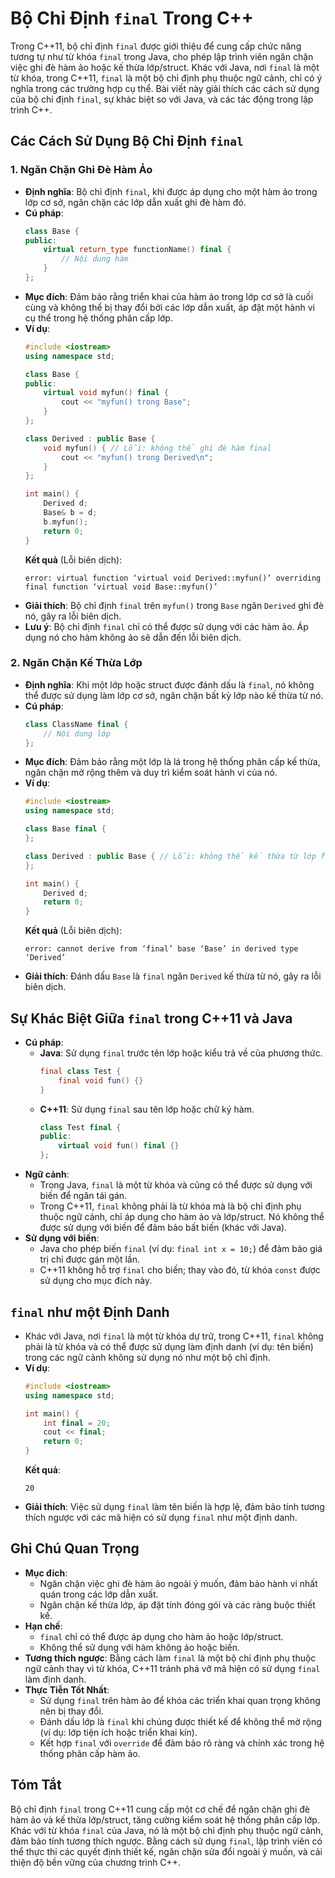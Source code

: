 # Bộ Chỉ Định `final` Trong C++

Trong C++11, bộ chỉ định `final` được giới thiệu để cung cấp chức năng tương tự như từ khóa `final` trong Java, cho phép lập trình viên ngăn chặn việc ghi đè hàm ảo hoặc kế thừa lớp/struct. Khác với Java, nơi `final` là một từ khóa, trong C++11, `final` là một bộ chỉ định phụ thuộc ngữ cảnh, chỉ có ý nghĩa trong các trường hợp cụ thể. Bài viết này giải thích các cách sử dụng của bộ chỉ định `final`, sự khác biệt so với Java, và các tác động trong lập trình C++.

## Các Cách Sử Dụng Bộ Chỉ Định `final`

### 1. Ngăn Chặn Ghi Đè Hàm Ảo
- **Định nghĩa**: Bộ chỉ định `final`, khi được áp dụng cho một hàm ảo trong lớp cơ sở, ngăn chặn các lớp dẫn xuất ghi đè hàm đó.
- **Cú pháp**:
  ```cpp
  class Base {
  public:
      virtual return_type functionName() final {
          // Nội dung hàm
      }
  };
  ```
- **Mục đích**: Đảm bảo rằng triển khai của hàm ảo trong lớp cơ sở là cuối cùng và không thể bị thay đổi bởi các lớp dẫn xuất, áp đặt một hành vi cụ thể trong hệ thống phân cấp lớp.
- **Ví dụ**:
  ```cpp
  #include <iostream>
  using namespace std;

  class Base {
  public:
      virtual void myfun() final {
          cout << "myfun() trong Base";
      }
  };

  class Derived : public Base {
      void myfun() { // Lỗi: không thể ghi đè hàm final
          cout << "myfun() trong Derived\n";
      }
  };

  int main() {
      Derived d;
      Base& b = d;
      b.myfun();
      return 0;
  }
  ```
  **Kết quả** (Lỗi biên dịch):
  ```
  error: virtual function ‘virtual void Derived::myfun()’ overriding final function ‘virtual void Base::myfun()’
  ```
- **Giải thích**: Bộ chỉ định `final` trên `myfun()` trong `Base` ngăn `Derived` ghi đè nó, gây ra lỗi biên dịch.
- **Lưu ý**: Bộ chỉ định `final` chỉ có thể được sử dụng với các hàm ảo. Áp dụng nó cho hàm không ảo sẽ dẫn đến lỗi biên dịch.

### 2. Ngăn Chặn Kế Thừa Lớp
- **Định nghĩa**: Khi một lớp hoặc struct được đánh dấu là `final`, nó không thể được sử dụng làm lớp cơ sở, ngăn chặn bất kỳ lớp nào kế thừa từ nó.
- **Cú pháp**:
  ```cpp
  class ClassName final {
      // Nội dung lớp
  };
  ```
- **Mục đích**: Đảm bảo rằng một lớp là lá trong hệ thống phân cấp kế thừa, ngăn chặn mở rộng thêm và duy trì kiểm soát hành vi của nó.
- **Ví dụ**:
  ```cpp
  #include <iostream>
  using namespace std;

  class Base final {
  };

  class Derived : public Base { // Lỗi: không thể kế thừa từ lớp final
  };

  int main() {
      Derived d;
      return 0;
  }
  ```
  **Kết quả** (Lỗi biên dịch):
  ```
  error: cannot derive from ‘final’ base ‘Base’ in derived type ‘Derived’
  ```
- **Giải thích**: Đánh dấu `Base` là `final` ngăn `Derived` kế thừa từ nó, gây ra lỗi biên dịch.

## Sự Khác Biệt Giữa `final` trong C++11 và Java
- **Cú pháp**:
  - **Java**: Sử dụng `final` trước tên lớp hoặc kiểu trả về của phương thức.
    ```java
    final class Test {
        final void fun() {}
    }
    ```
  - **C++11**: Sử dụng `final` sau tên lớp hoặc chữ ký hàm.
    ```cpp
    class Test final {
    public:
        virtual void fun() final {}
    };
    ```
- **Ngữ cảnh**:
  - Trong Java, `final` là một từ khóa và cũng có thể được sử dụng với biến để ngăn tái gán.
  - Trong C++11, `final` không phải là từ khóa mà là bộ chỉ định phụ thuộc ngữ cảnh, chỉ áp dụng cho hàm ảo và lớp/struct. Nó không thể được sử dụng với biến để đảm bảo bất biến (khác với Java).
- **Sử dụng với biến**:
  - Java cho phép biến `final` (ví dụ: `final int x = 10;`) để đảm bảo giá trị chỉ được gán một lần.
  - C++11 không hỗ trợ `final` cho biến; thay vào đó, từ khóa `const` được sử dụng cho mục đích này.

## `final` như một Định Danh
- Khác với Java, nơi `final` là một từ khóa dự trữ, trong C++11, `final` không phải là từ khóa và có thể được sử dụng làm định danh (ví dụ: tên biến) trong các ngữ cảnh không sử dụng nó như một bộ chỉ định.
- **Ví dụ**:
  ```cpp
  #include <iostream>
  using namespace std;

  int main() {
      int final = 20;
      cout << final;
      return 0;
  }
  ```
  **Kết quả**:
  ```
  20
  ```
- **Giải thích**: Việc sử dụng `final` làm tên biến là hợp lệ, đảm bảo tính tương thích ngược với các mã hiện có sử dụng `final` như một định danh.

## Ghi Chú Quan Trọng
- **Mục đích**:
  - Ngăn chặn việc ghi đè hàm ảo ngoài ý muốn, đảm bảo hành vi nhất quán trong các lớp dẫn xuất.
  - Ngăn chặn kế thừa lớp, áp đặt tính đóng gói và các ràng buộc thiết kế.
- **Hạn chế**:
  - `final` chỉ có thể được áp dụng cho hàm ảo hoặc lớp/struct.
  - Không thể sử dụng với hàm không ảo hoặc biến.
- **Tương thích ngược**: Bằng cách làm `final` là một bộ chỉ định phụ thuộc ngữ cảnh thay vì từ khóa, C++11 tránh phá vỡ mã hiện có sử dụng `final` làm định danh.
- **Thực Tiễn Tốt Nhất**:
  - Sử dụng `final` trên hàm ảo để khóa các triển khai quan trọng không nên bị thay đổi.
  - Đánh dấu lớp là `final` khi chúng được thiết kế để không thể mở rộng (ví dụ: lớp tiện ích hoặc triển khai kín).
  - Kết hợp `final` với `override` để đảm bảo rõ ràng và chính xác trong hệ thống phân cấp hàm ảo.

## Tóm Tắt
Bộ chỉ định `final` trong C++11 cung cấp một cơ chế để ngăn chặn ghi đè hàm ảo và kế thừa lớp/struct, tăng cường kiểm soát hệ thống phân cấp lớp. Khác với từ khóa `final` của Java, nó là một bộ chỉ định phụ thuộc ngữ cảnh, đảm bảo tính tương thích ngược. Bằng cách sử dụng `final`, lập trình viên có thể thực thi các quyết định thiết kế, ngăn chặn sửa đổi ngoài ý muốn, và cải thiện độ bền vững của chương trình C++.